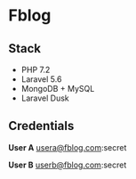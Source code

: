 # Fblog

## Stack

* PHP 7.2
* Laravel 5.6
* MongoDB + MySQL
* Laravel Dusk

## Credentials

**User A**
usera@fblog.com:secret

**User B**
userb@fblog.com:secret
